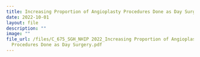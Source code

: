 ```yaml
---
title: Increasing Proportion of Angioplasty Procedures Done as Day Surgery
date: 2022-10-01
layout: file
description: ""
image: ""
file_url: /files/C_675_SGH_NHIP 2022_Increasing Proportion of Angioplasty
  Procedures Done as Day Surgery.pdf
---
```

